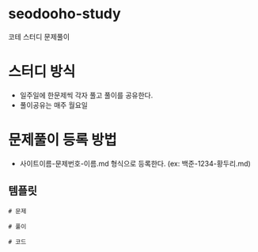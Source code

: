 # seodooho-study
코테 스터디 문제풀이

# 스터디 방식
- 일주일에 한문제씩 각자 풀고 풀이를 공유한다.
- 풀이공유는 매주 월요일

# 문제풀이 등록 방법
- 사이트이름-문제번호-이름.md 형식으로 등록한다. (ex: 백준-1234-황두리.md)

## 템플릿
```
# 문제

# 풀이

# 코드
```
